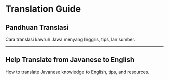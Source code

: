 # Translation Guide

## Pandhuan Translasi
Cara translasi kawruh Jawa menyang Inggris, tips, lan sumber.

---

## Help Translate from Javanese to English
How to translate Javanese knowledge to English, tips, and resources.
